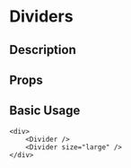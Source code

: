 # Dividers

## Description

## Props

## Basic Usage

```jsx_example
<div>	
    <Divider />
    <Divider size="large" />
</div>
```